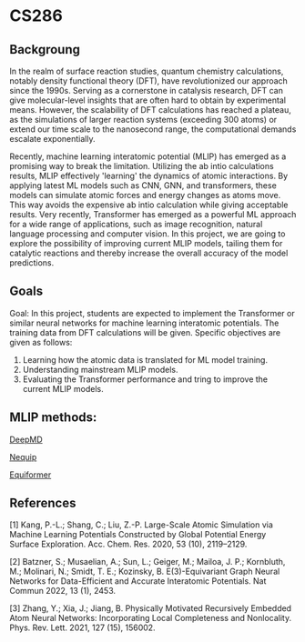 # CS286

## Backgroung

In the realm of surface reaction studies, quantum chemistry calculations, notably density functional theory (DFT), have revolutionized our approach since the 1990s. Serving as a cornerstone in catalysis research, DFT can give molecular-level insights that are often hard to obtain by experimental means. However, the scalability of DFT calculations has reached a plateau, as the simulations of larger reaction systems (exceeding 300 atoms) or extend our time scale to the nanosecond range, the computational demands escalate exponentially. 

Recently, machine learning interatomic potential (MLIP) has emerged as a promising way to break the limitation. Utilizing the ab intio calculations results, MLIP effectively 'learning' the dynamics of atomic interactions. By applying latest ML models such as CNN, GNN, and transformers, these models can simulate atomic forces and energy changes as atoms move. This way avoids the expensive ab intio calculation while giving acceptable results. Very recently, Transformer has emerged as a powerful ML approach for a wide range of applications, such as image recognition, natural language processing and computer vision. In this project, we are going to explore the possibility of improving current MLIP models, tailing them for catalytic reactions and thereby increase the overall accuracy of the model predictions.

## Goals

Goal:
In this project, students are expected to implement the Transformer or similar neural networks for machine learning interatomic potentials. The training data from DFT calculations will be given. Specific objectives are given as follows:

1.	Learning how the atomic data is translated for ML model training.
2.	Understanding mainstream MLIP models.
3.	Evaluating the Transformer performance and tring to improve the current MLIP models.    


## MLIP methods:
[DeepMD](https://docs.deepmodeling.com/projects/deepmd/en/master/index.html)  

[Nequip](https://github.com/mir-group/nequip)  

[Equiformer](https://github.com/atomicarchitects/equiformer)

## References

[1] Kang, P.-L.; Shang, C.; Liu, Z.-P. Large-Scale Atomic Simulation via Machine Learning Potentials Constructed by Global Potential Energy Surface Exploration. Acc. Chem. Res. 2020, 53 (10), 2119–2129.   

[2] Batzner, S.; Musaelian, A.; Sun, L.; Geiger, M.; Mailoa, J. P.; Kornbluth, M.; Molinari, N.; Smidt, T. E.; Kozinsky, B. E(3)-Equivariant Graph Neural Networks for Data-Efficient and Accurate Interatomic Potentials. Nat Commun 2022, 13 (1), 2453.    

[3] Zhang, Y.; Xia, J.; Jiang, B. Physically Motivated Recursively Embedded Atom Neural Networks: Incorporating Local Completeness and Nonlocality. Phys. Rev. Lett. 2021, 127 (15), 156002.



